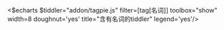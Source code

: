 <$echarts $tiddler="addon/tagpie.js" filter=[tag[名词]] toolbox="show" width=8 doughnut='yes' title="含有名词的tiddler" legend='yes'/>